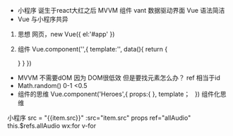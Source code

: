 - 小程序 诞生于react大红之后
  MVVM 组件 vant
  数据驱动界面
  Vue 语法简洁
- Vue 与小程序共异
1. 思想
  网页，new Vue({
    el:'#app'
  })
2. 组件
  Vue.component('',{
    template:'',
    data(){
      return {

      }
    }
  })
  - MVVM 不需要dOM 因为 DOM很低效
  但是要找元素怎么办？ ref 相当于id 
   - Math.random() 0-1  <0.5
  - 组件的思维 
  Vue.component('Heroes',{
    props:{
      <!-- 接受外界的东西  参数：参数的约束-->
    },
  template；`
  `
  })
  组件化思维

  <Heroes :heroes="heroes" /> 
  小程序 src = "{{item.src}}" :src="item.src"
  props
  ref="allAudio" this.$refs.allAudio
  wx:for v-for